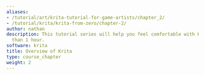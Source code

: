 ```yaml
---
aliases:
- /tutorial/art/krita-tutorial-for-game-artists/chapter_2/
- /tutorial/krita/krita-from-zero/chapter-2/
author: nathan
description: This tutorial series will help you feel comfortable with Krita in less
  than 1 hour.
software: krita
title: Overview of Krita
type: course_chapter
weight: 2
---
```


